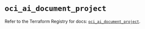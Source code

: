 # `oci_ai_document_project`

Refer to the Terraform Registry for docs: [`oci_ai_document_project`](https://registry.terraform.io/providers/hashicorp/oci/7.19.0/docs/resources/ai_document_project).
